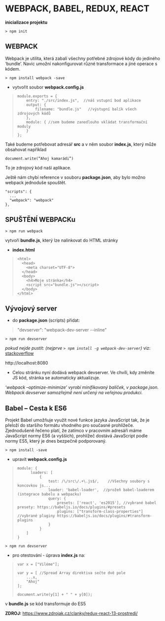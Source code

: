 WEBPACK, BABEL, REDUX, REACT
============================

**inicializace projektu**

    > npm init

**WEBPACK**
-------

Webpack je utilita, která zabalí všechny potřebné zdrojové kódy do jediného ‘bundle’. Navíc umožní nakonfigurovat různé transformace a jiné operace s kódem.

    > npm install webpack -save

- vytvořit soubor **webpack.config.js**

>     module.exports = {
>         entry: "./src/index.js",  //náš vstupní bod aplikace
>         output: {
>             filename: "bundle.js"   //výstupní balík všech zdrojových kódů
>         },
>         module: { //sem budeme zanedlouho vkládat transformační moduly
>         } 
>     };

Také budeme potřebovat adresář **src** a v něm soubor **index.js**, který může obsahovat například 

    document.write(“Ahoj kamarádi”)

 To je zdrojový kód naší aplikace.


Ještě nám chybí reference v souboru **package.json**, aby bylo možno webpack jednoduše spouštět.

    "scripts": {
      ...
      "webpack": "webpack"
    },


SPUŠTĚNÍ WEBPACKu
-----------------

    > npm run webpack

vytvoří **bundle.js**, který lze nalinkovat do HTML stránky 

- **index.html**

>     <html>
>       <head>
>         <meta charset="UTF-8">
>       </head>
>       <body>
>         <h4>Moje stránka</h4>
>         <script src="bundle.js"></script>
>       </body>
>     </html>


Vývojový server
---------------

- do **package.json** (scripts) přidat: 
 

    

> "devserver": "webpack-dev-server --inline"


    > npm run devserver

*pokud nejde pustit: (nejprve `> npm install -g webpack-dev-server`)* viz: [stackoverflow](https://stackoverflow.com/questions/35810172/webpack-is-not-recognized-as-a-internal-or-external-command-operable-program-or)

http://localhost:8080  
- Celou stránku nyní dodává webpack devserver. Ve chvíli, kdy změníte JS kód, stránka se automaticky aktualizuje.


*’webpack –optimize-minimize’ vyrobí minifikovaný balíček, v package.json.* 
*Webpack devserver samozřejmě není určený na veřejnou produkci.*



**Babel – Cesta k ES6**
-------------------

Projekt Babel umožňuje využít nové funkce jazyka JavaScript tak, že je přeloží do staršího formátu vhodného pro současné prohlížeče. Zjednodušeně řečeno platí, že zatímco v pracovním adresáři máme JavaScript normy ES6 (a vyšších), prohlížeč dostává JavaScript podle normy ES5, který je dnes bezpečně podporovaný.

    > npm install -save

- upravit **webpack.config.js**

>     module: {
>           loaders: [
>               {
>                   test: /\/src\/.+\.js$/,    //Všechny soubory s koncovkou js...
>                   loader: 'babel-loader',  //prožeň babel-loaderem (integrace babelu a webpacku)
>                   query: {
>                       presets: ['react', 'es2015'], //vybrané babel presety: https://babeljs.io/docs/plugins/#presets
>                       plugins: ["transform-class-properties"] //vybrané pluginy https://babeljs.io/docs/plugins/#transform-plugins
>                   }
>               }
>         ]
>     }

    > npm run devserver

- pro otestování - úprava **index.js** na:

>     var x = ["Viléme"];
>     
>     var y = [ //Spread Array direktiva sečte dvě pole
>         ...x,
>         "Ahoj"
>     ];
>     
>     document.write(y[1] + " " + y[0]);

v **bundle.js** se kód transformuje do ES5

**ZDROJ:**
https://www.zdrojak.cz/clanky/redux-react-13-prostredi/



